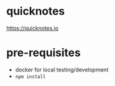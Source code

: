 # quicknotes

https://quicknotes.io

# pre-requisites

* docker for local testing/development
* `npm install`
